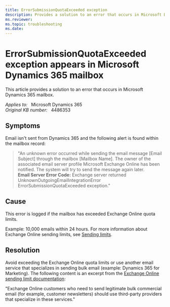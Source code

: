 ```yaml
---
title: ErrorSubmissionQuotaExceeded exception
description: Provides a solution to an error that occurs in Microsoft Dynamics 365 mailbox.
ms.reviewer: 
ms.topic: troubleshooting
ms.date: 
---
```

# ErrorSubmissionQuotaExceeded exception appears in Microsoft Dynamics 365 mailbox

This article provides a solution to an error that occurs in Microsoft Dynamics 365 mailbox.

_Applies to:_ &nbsp; Microsoft Dynamics 365  
_Original KB number:_ &nbsp; 4486353

## Symptoms

Email isn't sent from Dynamics 365 and the following alert is found within the mailbox record:

> "An unknown error occurred while sending the email message [Email Subject] through the mailbox [Mailbox Name]. The owner of the associated email server profile Microsoft Exchange Online has been notified. The system will try to send the message again later.  
**Email Server Error Code:** Exchange server returned UnknownOutgoingEmailIntegrationError ErrorSubmissionQuotaExceeded exception."

## Cause

This error is logged if the mailbox has exceeded Exchange Online quota limits.

Example: 10,000 emails within 24 hours. For more information about Exchange Online sending limits, see [Sending limits](/office365/servicedescriptions/exchange-online-service-description/exchange-online-limits#sending-limits).

## Resolution

Avoid exceeding the Exchange Online quota limits or use another email service that specializes in sending bulk email (example: Dynamics 365 for Marketing). The following content is an excerpt from the [Exchange Online sending limit documentation](/office365/servicedescriptions/exchange-online-service-description/exchange-online-limits#sending-limits):

"Exchange Online customers who need to send legitimate bulk commercial email (for example, customer newsletters) should use third-party providers that specialize in these services."
